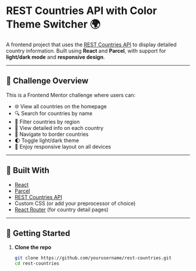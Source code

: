 # REST Countries API with Color Theme Switcher 🌍

A frontend project that uses the [REST Countries API](https://restcountries.com/) to display detailed country information. Built using **React** and **Parcel**, with support for **light/dark mode** and **responsive design**.

---

## 🧠 Challenge Overview

This is a Frontend Mentor challenge where users can:

- 🌐 View all countries on the homepage
- 🔍 Search for countries by name
- 📂 Filter countries by region
- 📄 View detailed info on each country
- 🔗 Navigate to border countries
- 🌓 Toggle light/dark theme
- 📱 Enjoy responsive layout on all devices

---

## 🔧 Built With

- [React](https://react.dev/)
- [Parcel](https://parceljs.org/)
- [REST Countries API](https://restcountries.com/v3.1/all)
- Custom CSS (or add your preprocessor of choice)
- [React Router](https://reactrouter.com/) (for country detail pages)

---

## 🚀 Getting Started

1. **Clone the repo**
   ```bash
   git clone https://github.com/yourusername/rest-countries.git
   cd rest-countries
